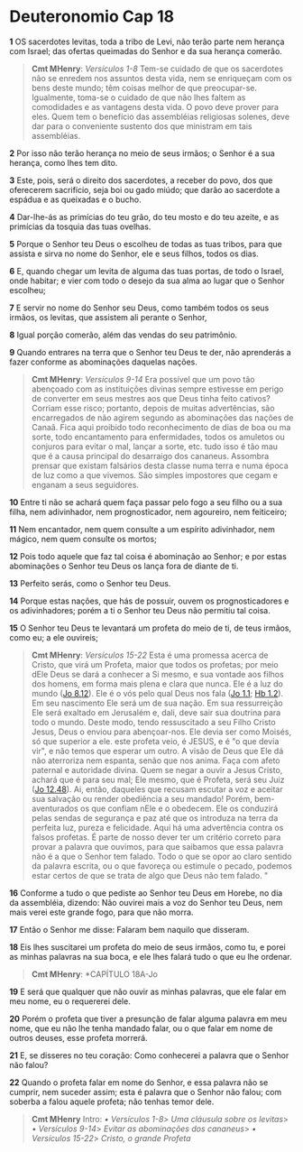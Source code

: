 # Deuteronomio Cap 18

**1** 	OS sacerdotes levitas, toda a tribo de Levi, não terão parte nem herança com Israel; das ofertas queimadas do Senhor e da sua herança comerão.

> **Cmt MHenry**: *Versículos 1-8* Tem-se cuidado de que os sacerdotes não se enredem nos assuntos desta vida, nem se enriqueçam com os bens deste mundo; têm coisas melhor de que preocupar-se. Igualmente, toma-se o cuidado de que não lhes faltem as comodidades e as vantagens desta vida. O povo deve prover para eles. Quem tem o benefício das assembléias religiosas solenes, deve dar para o conveniente sustento dos que ministram em tais assembléias.

**2** 	Por isso não terão herança no meio de seus irmãos; o Senhor é a sua herança, como lhes tem dito.

**3** 	Este, pois, será o direito dos sacerdotes, a receber do povo, dos que oferecerem sacrifício, seja boi ou gado miúdo; que darão ao sacerdote a espádua e as queixadas e o bucho.

**4** 	Dar-lhe-ás as primícias do teu grão, do teu mosto e do teu azeite, e as primícias da tosquia das tuas ovelhas.

**5** 	Porque o Senhor teu Deus o escolheu de todas as tuas tribos, para que assista e sirva no nome do Senhor, ele e seus filhos, todos os dias.

**6** 	E, quando chegar um levita de alguma das tuas portas, de todo o Israel, onde habitar; e vier com todo o desejo da sua alma ao lugar que o Senhor escolheu;

**7** 	E servir no nome do Senhor seu Deus, como também todos os seus irmãos, os levitas, que assistem ali perante o Senhor,

**8** 	Igual porção comerão, além das vendas do seu patrimônio.

**9** 	Quando entrares na terra que o Senhor teu Deus te der, não aprenderás a fazer conforme as abominações daquelas nações.

> **Cmt MHenry**: *Versículos 9-14* Era possível que um povo tão abençoado com as instituições divinas sempre estivesse em perigo de converter em seus mestres aos que Deus tinha feito cativos? Corriam esse risco; portanto, depois de muitas advertências, são encarregados de não agirem segundo as abominações das nações de Canaã. Fica aqui proibido todo reconhecimento de dias de boa ou ma sorte, todo encantamento para enfermidades, todos os amuletos ou conjuros para evitar o mal, lançar a sorte, etc. tudo isso é tão mau que é a causa principal do desarraigo dos cananeus. Assombra prensar que existam falsários desta classe numa terra e numa época de luz como a que vivemos. São simples impostores que cegam e enganam a seus seguidores.

**10** 	Entre ti não se achará quem faça passar pelo fogo a seu filho ou a sua filha, nem adivinhador, nem prognosticador, nem agoureiro, nem feiticeiro;

**11** 	Nem encantador, nem quem consulte a um espírito adivinhador, nem mágico, nem quem consulte os mortos;

**12** 	Pois todo aquele que faz tal coisa é abominação ao Senhor; e por estas abominações o Senhor teu Deus os lança fora de diante de ti.

**13** 	Perfeito serás, como o Senhor teu Deus.

**14** 	Porque estas nações, que hás de possuir, ouvem os prognosticadores e os adivinhadores; porém a ti o Senhor teu Deus não permitiu tal coisa.

**15** 	O Senhor teu Deus te levantará um profeta do meio de ti, de teus irmãos, como eu; a ele ouvireis;

> **Cmt MHenry**: *Versículos 15-22* Esta é uma promessa acerca de Cristo, que virá um Profeta, maior que todos os profetas; por meio dEle Deus se dará a conhecer a Si mesmo, e sua vontade aos filhos dos homens, em forma mais plena e clara que nunca. Ele é a luz do mundo ([Jo 8.12](../43N-Joa/08.md#12)). Ele é o vós pelo qual Deus nos fala ([Jo 1.1](../43N-Joa/01.md#1); [Hb 1.2](../58N-Hb/01.md#2)). Em seu nascimento Ele será um de sua nação. Em sua ressurreição Ele será exaltado em Jerusalém e, dali, deve sair sua doutrina para todo o mundo. Deste modo, tendo ressuscitado a seu Filho Cristo Jesus, Deus o enviou para abençoar-nos. Ele devia ser como Moisés, só que superior a ele. este profeta veio, é JESUS, e é "o que devia vir", e não temos que esperar um outro. A visão de Deus que Ele dá não aterroriza nem espanta, senão que nos anima. Faça com afeto paternal e autoridade divina. Quem se negar a ouvir a Jesus Cristo, achará que é para seu mal; Ele mesmo, que é Profeta, será seu Juiz ([Jo 12.48](../43N-Joa/12.md#48)). Ai, então, daqueles que recusam escutar a voz e aceitar sua salvação ou render obediência a seu mandado! Porém, bem-aventurados os que confiam nEle e o obedecem. Ele os conduzirá pelas sendas de segurança e paz até que os introduza na terra da perfeita luz, pureza e felicidade. Aqui há uma advertência contra os falsos profetas. É parte de nosso dever ter um critério correto para provar a palavra que ouvimos, para que saibamos que essa palavra não é a que o Senhor tem falado. Todo o que se opor ao claro sentido da palavra escrita, ou o que favoreça ou estimule o pecado, podemos estar certos de que se trata de algo que Deus não tem falado. "

**16** 	Conforme a tudo o que pediste ao Senhor teu Deus em Horebe, no dia da assembléia, dizendo: Não ouvirei mais a voz do Senhor teu Deus, nem mais verei este grande fogo, para que não morra.

**17** 	Então o Senhor me disse: Falaram bem naquilo que disseram.

**18** 	Eis lhes suscitarei um profeta do meio de seus irmãos, como tu, e porei as minhas palavras na sua boca, e ele lhes falará tudo o que eu lhe ordenar.

> **Cmt MHenry**: *CAPÍTULO 18A-Jo

**19** 	E será que qualquer que não ouvir as minhas palavras, que ele falar em meu nome, eu o requererei dele.

**20** 	Porém o profeta que tiver a presunção de falar alguma palavra em meu nome, que eu não lhe tenha mandado falar, ou o que falar em nome de outros deuses, esse profeta morrerá.

**21** 	E, se disseres no teu coração: Como conhecerei a palavra que o Senhor não falou?

**22** 	Quando o profeta falar em nome do Senhor, e essa palavra não se cumprir, nem suceder assim; esta é palavra que o Senhor não falou; com soberba a falou aquele profeta; não tenhas temor dele.


> **Cmt MHenry** Intro: *• Versículos 1-8*> *Uma cláusula sobre os levitas*> *• Versículos 9-14*> *Evitar as abominações dos cananeus*> *• Versículos 15-22*> *Cristo, o grande Profeta*